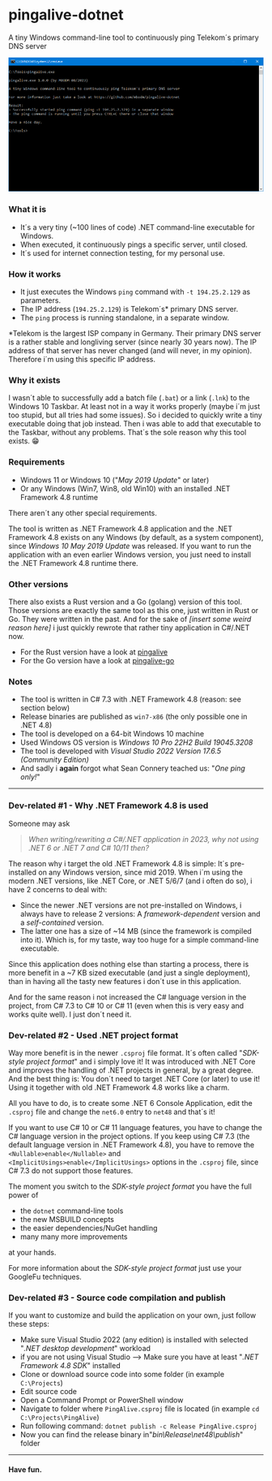 # pingalive-dotnet
A tiny Windows command-line tool to continuously ping Telekom´s primary DNS server

![Screenshot](screenshot.png)

### What it is

- It´s a very tiny (~100 lines of code) .NET command-line executable for Windows.
- When executed, it continuously pings a specific server, until closed.
- It´s used for internet connection testing, for my personal use.

### How it works

- It just executes the Windows `ping` command with `-t 194.25.2.129` as parameters.
- The IP address (`194.25.2.129`) is Telekom´s* primary DNS server.
- The `ping` process is running standalone, in a separate window.

*Telekom is the largest ISP company in Germany. Their primary DNS server is a rather stable and longliving server (since nearly 30 years now). The IP address of that server has never changed (and will never, in my opinion). Therefore i´m using this specific IP address.

### Why it exists

I wasn´t able to successfully add a batch file (`.bat`) or a link (`.lnk`) to the Windows 10 Taskbar. At least not in a way it works properly (maybe i´m just too stupid, but all tries had some issues). So i decided to quickly write a tiny executable doing that job instead. Then i was able to add that executable to the Taskbar, without any problems. That´s the sole reason why this tool exists. :grin:

### Requirements

- Windows 11 or Windows 10 ("_May 2019 Update_" or later)
- Or any Windows (Win7, Win8, old Win10) with an installed .NET Framework 4.8 runtime

There aren´t any other special requirements.

The tool is written as .NET Framework 4.8 application and the .NET Framework 4.8 exists on any Windows (by default, as a system component), since _Windows 10 May 2019 Update_ was released. If you want to run the application with an even earlier Windows version, you just need to install the .NET Framework 4.8 runtime there.

### Other versions

There also exists a Rust version and a Go (golang) version of this tool. Those versions are exactly the same tool as this one, just written in Rust or Go. They were written in the past. And for the sake of _[insert some weird reason here]_ i just quickly rewrote that rather tiny application in C#/.NET now.

- For the Rust version have a look at [pingalive](https://github.com/mbodm/pingalive)
- For the Go version have a look at [pingalive-go](https://github.com/mbodm/pingalive-go)

### Notes

- The tool is written in C# 7.3 with .NET Framework 4.8 (reason: see section below)
- Release binaries are published as `win7-x86` (the only possible one in .NET 4.8)
- The tool is developed on a 64-bit Windows 10 machine
- Used Windows OS version is _Windows 10 Pro 22H2 Build 19045.3208_
- The tool is developed with _Visual Studio 2022 Version 17.6.5 (Community Edition)_
- And sadly i __again__ forgot what Sean Connery teached us: "_One ping only!_"

---

### Dev-related #1 - Why .NET Framework 4.8 is used

Someone may ask

> _When writing/rewriting a C#/.NET application in 2023, why not using .NET 6 or .NET 7 and C# 10/11 then?_

The reason why i target the old .NET Framework 4.8 is simple: It´s pre-installed on any Windows version, since mid 2019. When i´m using the modern .NET versions, like .NET Core, or .NET 5/6/7 (and i often do so), i have 2 concerns to deal with:

- Since the newer .NET versions are not pre-installed on Windows, i always have to release 2 versions: A _framework-dependent_ version and a _self-contained_ version.
- The latter one has a size of ~14 MB (since the framework is compiled into it). Which is, for my taste, way too huge for a simple command-line executable.

Since this application does nothing else than starting a process, there is more benefit in a ~7 KB sized executable (and just a single deployment), than in having all the tasty new features i don´t use in this application.

And for the same reason i not increased the C# language version in the project, from C# 7.3 to C# 10 or C# 11 (even when this is very easy and works quite well). I just don´t need it.

### Dev-related #2 - Used .NET project format

Way more benefit is in the newer `.csproj` file format. It´s often called "_SDK-style project format_" and i simply love it! It was introduced with .NET Core and improves the handling of .NET projects in general, by a great degree. And the best thing is: You don´t need to target .NET Core (or later) to use it! Using it together with old .NET Framework 4.8 works like a charm.

All you have to do, is to create some .NET 6 Console Application, edit the `.csproj` file and change the `net6.0` entry to `net48` and that´s it!

If you want to use C# 10 or C# 11 language features, you have to change the C# language version in the project options. If you keep using C# 7.3 (the default language version in .NET Framework 4.8), you have to remove the `<Nullable>enable</Nullable>` and `<ImplicitUsings>enable</ImplicitUsings>` options in the `.csproj` file, since C# 7.3 do not support those features.

The moment you switch to the _SDK-style project format_ you have the full power of

- the `dotnet` command-line tools
- the new MSBUILD concepts
- the easier dependencies/NuGet handling
- many many more improvements

at your hands.

For more information about the _SDK-style project format_ just use your GoogleFu techniques.

### Dev-related #3 - Source code compilation and publish

If you want to customize and build the application on your own, just follow these steps:
- Make sure Visual Studio 2022 (any edition) is installed with selected "_.NET desktop development_" workload
- if you are not using Visual Studio --> Make sure you have at least "_.NET Framework 4.8 SDK_" installed
- Clone or download source code into some folder (in example `C:\Projects`)
- Edit source code
- Open a Command Prompt or PowerShell window
- Navigate to folder where `PingAlive.csproj` file is located (in example `cd C:\Projects\PingAlive`)
- Run following command: `dotnet publish -c Release PingAlive.csproj`
- Now you can find the release binary in"_bin\Release\net48\publish_" folder

---

#### Have fun.

